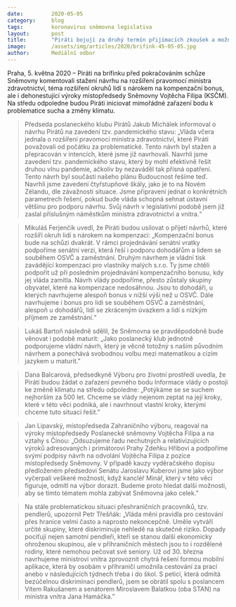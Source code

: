 ```yaml
---
date:         2020-05-05
category:     blog
tags:         koronavirus sněmovna legislativa
layout:       post
title:        "Piráti bojují za druhý termín přijímacích zkoušek a možnost odvolání vůči výsledku přijímacího řízení"
image:        /assets/img/articles/2020/brifink-45-05-05.jpg
author:       Mediální odbor
--- 
```




Praha, 5. května 2020 – Piráti na brífinku před pokračováním schůze Sněmovny komentovali stažení návrhu na rozšíření pravomocí ministra zdravotnictví, téma rozšíření okruhů lidí s nárokem na kompenzační bonus, ale i dehonestující výroky místopředsedy Sněmovny Vojtěcha Filipa (KSČM). Na středu odpoledne budou Piráti iniciovat mimořádné zařazení bodu k problematice sucha a změny klimatu.

> Předseda poslaneckého klubu Pirátů Jakub Michálek informoval o návrhu Pirátů na zavedení tzv. pandemického stavu: „Vláda včera jednala o rozšíření pravomocí ministra zdravotnictví, které Piráti považovali od počátku za problematické. Tento návrh byl stažen a přepracován v intencích, které jsme již navrhovali. Navrhli jsme zavedení tzv. pandemického stavu, který by mohl efektivně řešit druhou vlnu pandemie, ačkoliv by nezaváděl tak přísná opatření. Tento návrh byl součástí našeho plánu Budoucnost řešíme teď. Navrhli jsme zavedení čtyřstupňové škály, jako je to na Novém Zélandu, dle závažnosti situace. Jsme připraveni jednat o konkrétních parametrech řešení, pokud bude vláda schopná sehnat ústavní většinu pro podporu návrhu. Svůj návrh v legislativní podobě jsem již zaslal příslušným náměstkům ministra zdravotnictví a vnitra.“

> Mikuláš Ferjenčík uvedl, že Piráti budou usilovat o přijetí návrhů, které rozšíří okruh lidí s nárokem na kompenzaci: „Kompenzační bonus bude na schůzi dvakrát. V rámci projednávání senátní vratky podpoříme senátní verzi, která řeší i podporu dohodářům a lidem se souběhem OSVČ a zaměstnání. Druhým návrhem je vládní tisk zavádějící kompenzaci pro vlastníky malých s.r.o. Ty jsme chtěli podpořit už při posledním projednávání kompenzačního bonusu, kdy jej vláda zamítla. Návrh vlády podpoříme, přesto zůstaly skupiny obyvatel, které na kompenzace nedosáhnou. Jsou to dohodáři, u kterých navrhujeme alespoň bonus v nižší výši než u OSVČ. Dále navrhujeme i bonus pro lidi se souběhem OSVČ a zaměstnání, alespoň u dohodářů, lidí se zkráceným úvazkem a lidí s nízkým příjmem ze zaměstnání.“

> Lukáš Bartoň následně sdělil, že Sněmovna se pravděpodobně bude věnovat i podobě maturit: „Jako poslanecký klub jednotně podporujeme vládní návrh, který je věcně totožný s naším původním návrhem a ponechává svobodnou volbu mezi matematikou a cizím jazykem u maturit.” 

> Dana Balcarová, předsedkyně Výboru pro životní prostředí uvedla, že Piráti budou žádat o zařazení pevného bodu Informace vlády o postoji ke změně klimatu na středu odpoledne: „Potýkáme se se suchem nejhorším za 500 let. Chceme se vlády nejenom zeptat na její kroky, které v této věci podniká, ale i navrhnout vlastní kroky, kterými chceme tuto situaci řešit.” 

> Jan Lipavský, místopředseda Zahraničního výboru, reagoval na výroky místopředsedy Poslanecké sněmovny Vojtěcha Filipa a na vztahy s Čínou: „Odsuzujeme řadu nechutných a relativizujících výroků adresovaných i primátorovi Prahy Zdeňku Hřibovi a podpoříme svými podpisy návrh na odvolání Vojtěcha Filipa z pozice místopředsedy Sněmovny. V případě kauzy vyděračského dopisu předloženém předsedovi Senátu Jaroslavu Kuberovi jsme jako výbor vyčerpali veškeré možnosti, když kancléř Minář, který v této věci figuruje, odmítl na výbor dorazit. Budeme proto hledat další možnosti, aby se tímto tématem mohla zabývat Sněmovna jako celek.”

> Na stále problematickou situaci přeshraničních pracovníků, tzv. pendlerů, upozornil Petr Třešňák: „Vláda mění pravidla pro cestování přes hranice velmi často a naprosto nekoncepčně. Uměle vytváří určité skupiny, které diskriminuje nehledě na skutečné riziko. Dopady pociťují nejen samotní pendleři, kteří se stanou další ekonomicky ohroženou skupinou, ale v příhraničních městech jsou to i rozdělené rodiny, které nemohou pečovat své seniory. Už od 30. března navrhujeme ministrovi vnitra zprovoznit chytrá řešení formou mobilní aplikace, která by osobám v příhraničí umožnila cestování za prací anebo v následujících týdnech třeba i do škol. S peticí, která odmítá bezúčelnou diskriminaci pendlerů, jsem se obrátil spolu s poslancem Vítem Rakušanem a senátorem Miroslavem Balatkou (oba STAN) na ministra vnitra Jana Hamáčka.”
